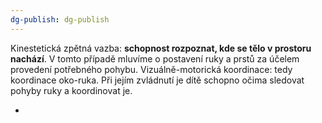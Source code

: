 ```yaml
---
dg-publish: dg-publish
---
```

Kinestetická zpětná vazba: **schopnost rozpoznat, kde se tělo v prostoru nachází**. V tomto případě mluvíme o postavení ruky a prstů za účelem provedení potřebného pohybu. Vizuálně-motorická koordinace: tedy koordinace oko-ruka. Při jejím zvládnutí je dítě schopno očima sledovat pohyby ruky a koordinovat je.

+